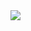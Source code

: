 <img src="https://steamuserimages-a.akamaihd.net/ugc/1759239666728934231/8A9E9918A4096CCFBBFB6229F2CE1DFEE1F72A6C/?imw=5000&imh=5000&ima=fit&impolicy=Letterbox&imcolor=%23000000&letterbox=false">
